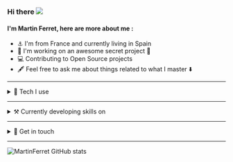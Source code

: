 
### Hi there <img src="https://media.giphy.com/media/hvRJCLFzcasrR4ia7z/giphy.gif" width="25px">

#### I'm Martin Ferret, here are more about me :

* ⚓ I'm from France and currently living in Spain
* 🧙 I'm working on an awesome secret project 🤫
* 💻 Contributing to Open Source projects
* 🖋️ Feel free to ask me about things related to what I master ⬇️

---

<details close>
<summary>🔑 Tech I use</summary>
<br>
<img src="https://raw.githubusercontent.com/devicons/devicon/master/icons/javascript/javascript-original.svg" alt="javascript" width="26" height="26"/>
          
<img src="https://cdn.jsdelivr.net/gh/devicons/devicon/icons/typescript/typescript-original.svg" width="26" height="26"/>
          
<img src="https://raw.githubusercontent.com/devicons/devicon/master/icons/php/php-original.svg" alt="php" width="26" height="26"/>
<img src="https://raw.githubusercontent.com/devicons/devicon/master/icons/mysql/mysql-original-wordmark.svg" alt="mysql" width="26" height="26"/>
<img src="https://www.vectorlogo.zone/logos/git-scm/git-scm-icon.svg" alt="git" width="26" height="26"/></a>        
<img src="https://raw.githubusercontent.com/devicons/devicon/master/icons/linux/linux-original.svg" alt="linux" width="26" height="26"/> </p>
<img src="https://cdn.jsdelivr.net/gh/devicons/devicon/icons/symfony/symfony-original.svg" width="26" height="26"/>
<img src="https://cdn.jsdelivr.net/gh/devicons/devicon/icons/angularjs/angularjs-original.svg" width="26" height="26"/> 
<img src="https://cdn.jsdelivr.net/gh/devicons/devicon/icons/docker/docker-plain-wordmark.svg" width="26" height="26" />

<img src="https://cdn.jsdelivr.net/gh/devicons/devicon/icons/react/react-original-wordmark.svg" width="26" height="26"/>
   
<img src="https://cdn.jsdelivr.net/gh/devicons/devicon/icons/drupal/drupal-original.svg" width="26" height="26"/>
                           
          
</details>

---

<details close>
<summary>⚒️ Currently developing skills on </summary>
<br>
- E2E Testing <br>
- Pentesting <br>
- Astro <br>
- AWS
</details>

---

<details close>
<summary>💬 Get in touch</summary>
 
* Github : https://github.com/MartinFerret
* LinkedIn : https://www.linkedin.com/in/martin-ferret/
* Twitter : https://twitter.com/FerretMartin1
</details>

---

 ![MartinFerret GitHub stats](https://github-readme-stats.vercel.app/api?username=martinferret&show_icons=true&theme=radical)
